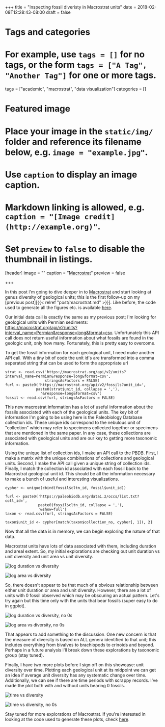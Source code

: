 +++
title = "Inspecting fossil diveristy in Macrostrat units"
date = 2018-02-08T12:28:43-08:00
draft = false

# Tags and categories
# For example, use `tags = []` for no tags, or the form `tags = ["A Tag", "Another Tag"]` for one or more tags.
tags = ["academic", "macrostrat", "data visualization"]
categories = []

# Featured image
# Place your image in the `static/img/` folder and reference its filename below, e.g. `image = "example.jpg"`.
# Use `caption` to display an image caption.
#   Markdown linking is allowed, e.g. `caption = "[Image credit](http://example.org)"`.
# Set `preview` to `false` to disable the thumbnail in listings.
[header]
image = ""
caption = "[Macrostrat](https://macrostrat.org)"
preview = false

+++


In this post I'm going to dive deeper in to [Macrostrat](https://macrostrat.org) and start looking at genus diversity of geological units; this is the first follow-up on my [previous post][{{< relref "post/macrostrat.md" >}}]. Like before, the code used to generate all the figures etc. is available [here]().

Our initial data call is exactly the same as my previous post; I'm looking for geological units with Permian sediments: https://macrostrat.org/api/v2/units?interval_name=Permian&response=long&format=csv. Unfortunately this API call does not return useful information about what fossils are found in the geologic unit, only how many. Fortunately, this is pretty easy to overcome.

To get the fossil information for each geological unit, I need make another API call. With a tiny bit of code the unit id's are transformed into a comma seperated string that can be used to form the appropriate url

```
strat <- read.csv('https://macrostrat.org/api/v2/units?interval_name=Permian&response=long&format=csv', 
                  stringsAsFactors = FALSE)
furl <- paste0('https://macrostrat.org/api/v2/fossils?unit_id=',
              paste0(strat$unit_id, collapse = ','),
                '&response=long&format=csv')
fossil <- read.csv(furl, stringsAsFactors = FALSE)
```

This new macrostrat information has a lot of useful information about the fossils associated with each of the geological units. The key bit of information I'm going to be using here is the Paleobiology Database collection ids. These unique ids correspond to the nebulous unit of "collection" which may refer to specimens collected together or specimens that are mentioned in the same paper. In any case, these collections are associated with geological units and are our key to getting more taxonomic information.

Using the unique list of collection ids, I make an API call to the PBDB. First, I make a matrix with the unique combinations of collections and geological units. Second, I make the API call given a unique string of collection ids. Finally, I match the collection id associated with each fossil back to the Macrostrat geological unit id. This should be all the information necessary to make a bunch of useful and interesting visualizations.

```
cypher <- unique(cbind(fossil$cltn_id, fossil$unit_id))

furl <- paste0('https://paleobiodb.org/data1.2/occs/list.txt?coll_id=', 
               paste0(fossil$cltn_id, collapse = ','), 
               '&show=full')
taxon <- read.csv(furl, stringsAsFactors = FALSE)

taxon$unit_id <- cypher[match(taxon$collection_no, cypher[, 1]), 2]
```

Now that all the data is in memory, we can begin exploring the nature of that data.

Macrostrat units have lots of data associated with them, including duration and areal extent. So, my initial explorations are checking out unit duration vs unit diversity and unit area vs unit diversity. 

![log duration vs diversity](/img/unit_div_logage.png)

![log area vs diversity](/img/unit_div_logarea.png)

So, there doesn't appear to be that much of a obvious relationship between either unit duration or area and unit diversity. However, there are a lot of units with 0 fossil observed which may be obscuring an actual pattern. Let's try again but this time only with the units that bear fossils (super easy to do in ggplot).

![log duration vs diversity, no 0s](/img/unit_div_age_gr0.png)

![log area vs diversity, no 0s](/img/unit_div_area_gr0.png)

That appears to add something to the discussion. One new concern is that the measure of diversity is based on ALL genera identified to that unit; this includes everything from bivalves to brachiopods to crinoids and beyond. Perhaps in a future analysis I'll break down these explorations by taxonomic group (stay tuned).

Finally, I have two more plots before I sign off on this showcase: unit diversity over time. Plotting each geological unit at its midpoint we can get an idea if average unit diversity has any systematic change over time. Additionally, we can see if there are time periods with scrappy records. I've made the plot both with and without units bearing 0 fossils.

![time vs diversity](/img/unit_div_time.png)

![time vs diversity, no 0s](/img/unit_div_time_gr0.png)

Stay tuned for more explorations of Macrostrat. If you're interested in looking at the code used to generate these plots, check [here]().


